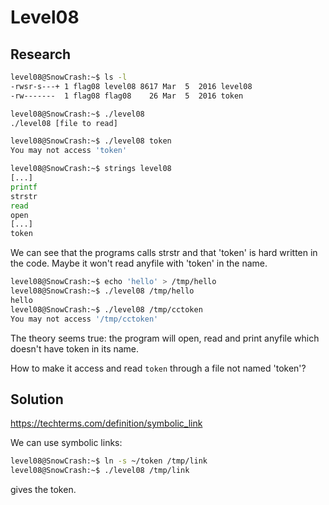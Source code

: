 # Level08

## Research

```bash
level08@SnowCrash:~$ ls -l
-rwsr-s---+ 1 flag08 level08 8617 Mar  5  2016 level08
-rw-------  1 flag08 flag08    26 Mar  5  2016 token
```

```bash
level08@SnowCrash:~$ ./level08
./level08 [file to read]

level08@SnowCrash:~$ ./level08 token
You may not access 'token'
```

```bash
level08@SnowCrash:~$ strings level08
[...]
printf
strstr
read
open
[...]
token
```

We can see that the programs calls strstr and that 'token' is hard written in the code.
Maybe it won't read anyfile with 'token' in the name.

```bash
level08@SnowCrash:~$ echo 'hello' > /tmp/hello
level08@SnowCrash:~$ ./level08 /tmp/hello
hello
level08@SnowCrash:~$ ./level08 /tmp/cctoken
You may not access '/tmp/cctoken'
```
The theory seems true: the program will open, read and print anyfile which doesn't have token in its name.

How to make it access and read `token` through a file not named 'token'?

## Solution

https://techterms.com/definition/symbolic_link

We can use symbolic links: </br>

```bash
level08@SnowCrash:~$ ln -s ~/token /tmp/link
level08@SnowCrash:~$ ./level08 /tmp/link
```
gives the token.
